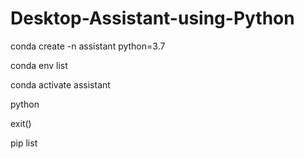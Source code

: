 # Desktop-Assistant-using-Python

conda create -n assistant python=3.7

conda env list

conda activate assistant




python

exit()



pip list

